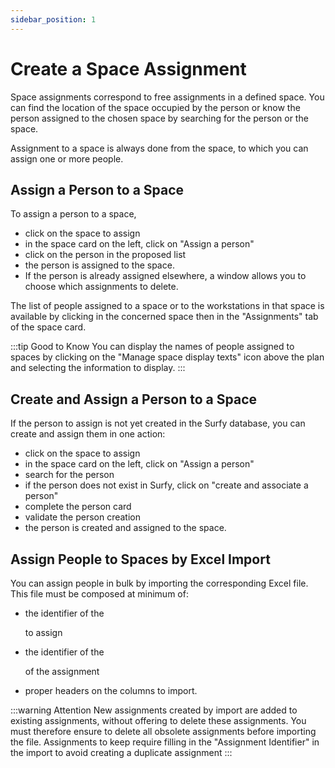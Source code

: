 ```yaml
---
sidebar_position: 1
---
```

# Create a Space Assignment
Space assignments correspond to free assignments in a defined space. You can find the location of the space occupied by the person or know the person assigned to the chosen space by searching for the person or the space.

Assignment to a space is always done from the space, to which you can assign one or more people.

## Assign a Person to a Space

To assign a person to a space,

-   click on the space to assign
-   in the space card on the left, click on "Assign a person"
-   click on the person in the proposed list
-   the person is assigned to the space.
-   If the person is already assigned elsewhere, a window allows you to choose which assignments to delete.

The list of people assigned to a space or to the workstations in that space is available by clicking in the concerned space then in the "Assignments" tab of the space card.


:::tip Good to Know
You can display the names of people assigned to spaces by clicking on the "Manage space display texts" icon above the plan and selecting the information to display.
:::


## Create and Assign a Person to a Space

If the person to assign is not yet created in the Surfy database, you can create and assign them in one action:

-   click on the space to assign
-   in the space card on the left, click on "Assign a person"
-   search for the person
-   if the person does not exist in Surfy, click on "create and associate a person"
-   complete the person card
-   validate the person creation
-   the person is created and assigned to the space.


## Assign People to Spaces by Excel Import

You can assign people in bulk by importing the corresponding Excel file.
This file must be composed at minimum of:
-   the identifier of the <P code="roomAffectation:person" /> to assign
-   the identifier of the <P code="roomAffectation:room" /> of the assignment
-   proper headers on the columns to import.


:::warning Attention
New assignments created by import are added to existing assignments, without offering to delete these assignments.
You must therefore ensure to delete all obsolete assignments before importing the file.
Assignments to keep require filling in the "Assignment Identifier" in the import to avoid creating a duplicate assignment
:::

